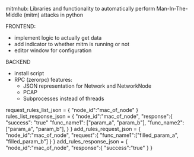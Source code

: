 mitmhub: Libraries and functionality to automatically perform Man-In-The-Middle (mitm) attacks in python


FRONTEND:
* implement logic to actually get data
* add indicator to whether mitm is running or not
* editor window for configuration 

BACKEND
* install script
* RPC (zerorpc)
features:
  * JSON representation for Network and NetworkNode
  * PCAP
  * Subprocesses instead of threads
  
request_rules_list_json = {
  "node_id":"mac_of_node"
} 
rules_list_response_json = {
   "node_id":"mac_of_node",
   "response":{
      "success": "true"
      "func_name1": ["param_a", "param_b"],
      "func_name2": ["param_a", "param_b"],
    }
}
add_rules_request_json = {
   "node_id":"mac_of_node",
   "request":{
      "func_name1":["filled_param_a", "filled_param_b"]
   }
}
add_rules_response_json = {
   "node_id":"mac_of_node",
   "response":{
       "success":"true"
    }
}
